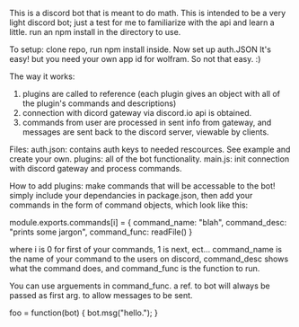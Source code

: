 This is a discord bot that is meant to do math. This is intended to be a very light discord bot; just a test for me to familiarize with the api and learn a little.
run an npm install in the directory to use. 

To setup:
clone repo, run npm install inside. 
Now set up auth.JSON
It's easy! but you need your own app id for wolfram. So not that easy. :)

The way it works:
1. plugins are called to reference (each plugin gives an object with all of the plugin's commands and descriptions)
2. connection with dicord gateway via discord.io api is obtained.
3. commands from user are processed in sent info from gateway, and messages are sent back to the discord server, viewable by clients.

Files:
auth.json: contains auth keys to needed rescources. See example and create your own.
plugins: all of the bot functionality.
main.js: init connection with discord gateway and process commands. 	

How to add plugins:
make commands that will be accessable to the bot! simply 
include your dependancies in package.json, then
add your commands in the form of command objects, which look like this:

module.exports.commands[i] = {
	command_name: "blah",
	command_desc: "prints some jargon",
	command_func: readFile()
}

where i is 0 for first of your commands, 1 is next, ect... 
command_name is the name of your command to the users on discord,
command_desc shows what the command does,
and command_func is the function to run.

You can use arguements in command_func. a ref. to bot will always be passed as first arg. to allow messages to be sent.

foo = function(bot) {
	bot.msg("hello.");
}

